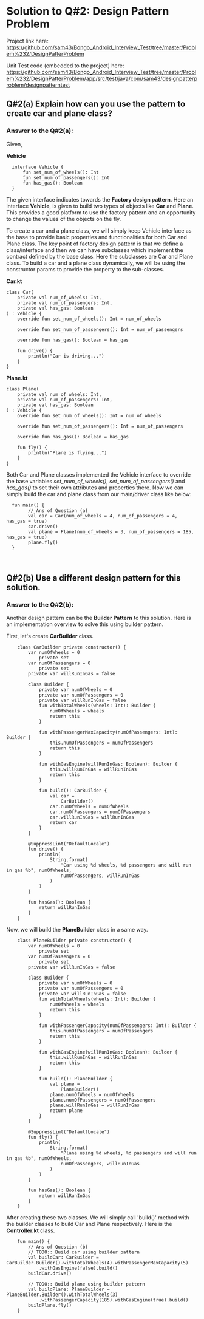 # Solution to Q#2: Design Pattern Problem
Project link here: https://github.com/sam43/Bongo_Android_Interview_Test/tree/master/Problem%232/DesignPatterProblem

Unit Test code (embedded to the project) here: https://github.com/sam43/Bongo_Android_Interview_Test/tree/master/Problem%232/DesignPatterProblem/app/src/test/java/com/sam43/designpatterproblem/designpatterntest


## Q#2(a) Explain how can you use the pattern to create car and plane class?
### Answer to the Q#2(a):

Given,

**Vehicle**

      interface Vehicle {
          fun set_num_of_wheels(): Int
          fun set_num_of_passengers(): Int
          fun has_gas(): Boolean
      }
      
The given interface indicates towards the **Factory design pattern**. Here an interface **Vehicle**, is given to build two types of objects like **Car** and **Plane**. This provides a good platform to use the factory pattern and an opportunity to change the values of the objects on the fly.

To create a car and a plane class, we will simply keep Vehicle interface as the base to provide basic properties and functionalities for both Car and Plane class. The key point of factory design pattern is that we define a class/interface and then we can have subclasses which implement the contract defined by the base class. Here the subclasses are Car and Plane class. To build a car and a plane class dynamically, we will be using the constructor params to provide the property to the sub-classes.

**Car.kt**

    class Car(
        private val num_of_wheels: Int,
        private val num_of_passengers: Int,
        private val has_gas: Boolean
    ) : Vehicle {
        override fun set_num_of_wheels(): Int = num_of_wheels

        override fun set_num_of_passengers(): Int = num_of_passengers

        override fun has_gas(): Boolean = has_gas

        fun drive() {
            println("Car is driving...")
        }
    }

**Plane.kt**

    class Plane(
        private val num_of_wheels: Int,
        private val num_of_passengers: Int,
        private val has_gas: Boolean
    ) : Vehicle {
        override fun set_num_of_wheels(): Int = num_of_wheels

        override fun set_num_of_passengers(): Int = num_of_passengers

        override fun has_gas(): Boolean = has_gas

        fun fly() {
            println("Plane is flying...")
        }
    }

Both Car and Plane classes implemented the Vehicle interface to override the base variables *set_num_of_wheels()*, *set_num_of_passengers()* and *has_gas()* to set their own attributes and properties there. Now we can simply build the car and plane class from our main/driver class like below:

      fun main() {
            // Ans of Question (a)
            val car = Car(num_of_wheels = 4, num_of_passengers = 4, has_gas = true)
            car.drive()
            val plane = Plane(num_of_wheels = 3, num_of_passengers = 185, has_gas = true)
            plane.fly()
      }
<br/>


## Q#2(b) Use a different design pattern for this solution.
### Answer to the Q#2(b):

Another design pattern can be the **Builder Pattern** to this solution. Here is an implementation overview to solve this using builder pattern.

First, let's create **CarBuilder** class.
          
        class CarBuilder private constructor() {
            var numOfWheels = 0
                private set
            var numOfPassengers = 0
                private set
            private var willRunInGas = false

            class Builder {
                private var numOfWheels = 0
                private var numOfPassengers = 0
                private var willRunInGas = false
                fun withTotalWheels(wheels: Int): Builder {
                    numOfWheels = wheels
                    return this
                }

                fun withPassengerMaxCapacity(numOfPassengers: Int): Builder {
                    this.numOfPassengers = numOfPassengers
                    return this
                }

                fun withGasEngine(willRunInGas: Boolean): Builder {
                    this.willRunInGas = willRunInGas
                    return this
                }

                fun build(): CarBuilder {
                    val car =
                        CarBuilder()
                    car.numOfWheels = numOfWheels
                    car.numOfPassengers = numOfPassengers
                    car.willRunInGas = willRunInGas
                    return car
                }
            }

            @SuppressLint("DefaultLocale")
            fun drive() {
                println(
                    String.format(
                        "Car using %d wheels, %d passengers and will run in gas %b", numOfWheels,
                        numOfPassengers, willRunInGas
                    )
                )
            }

            fun hasGas(): Boolean {
                return willRunInGas
            }
        }


Now, we will build the **PlaneBuilder** class in a same way.

        class PlaneBuilder private constructor() {
            var numOfWheels = 0
                private set
            var numOfPassengers = 0
                private set
            private var willRunInGas = false

            class Builder {
                private var numOfWheels = 0
                private var numOfPassengers = 0
                private var willRunInGas = false
                fun withTotalWheels(wheels: Int): Builder {
                    numOfWheels = wheels
                    return this
                }

                fun withPassengerCapacity(numOfPassengers: Int): Builder {
                    this.numOfPassengers = numOfPassengers
                    return this
                }

                fun withGasEngine(willRunInGas: Boolean): Builder {
                    this.willRunInGas = willRunInGas
                    return this
                }

                fun build(): PlaneBuilder {
                    val plane =
                        PlaneBuilder()
                    plane.numOfWheels = numOfWheels
                    plane.numOfPassengers = numOfPassengers
                    plane.willRunInGas = willRunInGas
                    return plane
                }
            }

            @SuppressLint("DefaultLocale")
            fun fly() {
                println(
                    String.format(
                        "Plane using %d wheels, %d passengers and will run in gas %b", numOfWheels,
                        numOfPassengers, willRunInGas
                    )
                )
            }

            fun hasGas(): Boolean {
                return willRunInGas
            }
        }

After creating these two classes. We will simply call 'build()' method with the builder classes to build Car and Plane respectively. Here is the **Controller.kt** class.

        fun main() {
            // Ans of Question (b)
            // TODO:: Build car using builder pattern
            val buildCar: CarBuilder = CarBuilder.Builder().withTotalWheels(4).withPassengerMaxCapacity(5)
                .withGasEngine(false).build()
            buildCar.drive()

            // TODO:: Build plane using builder pattern
            val buildPlane: PlaneBuilder = PlaneBuilder.Builder().withTotalWheels(3)
                .withPassengerCapacity(185).withGasEngine(true).build()
            buildPlane.fly()
        }







